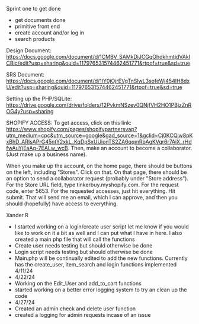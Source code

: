 Sprint one to get done
  - get documents done
  - primitive front end
  - create account and/or log in
  - search products

Design Document: https://docs.google.com/document/d/1CMBV_SAMkDiJCGqOhdkhmtjdVAkICBic/edit?usp=sharing&ouid=117976531574462451771&rtpof=true&sd=true

SRS Document: https://docs.google.com/document/d/1lY0jOjrEVgTnSlwL3sofeWj454IH8dxU/edit?usp=sharing&ouid=117976531574462451771&rtpof=true&sd=true

Setting up the PHP/SQLite: https://drive.google.com/drive/folders/12PvkmNSzev0QNjfVH2HO1PBjzZnROG4y?usp=sharing

SHOPIFY ACCESS:
To get access, click on this link: https://www.shopify.com/pages/shopifypartnersvap?utm_medium=cpc&utm_source=google&gad_source=1&gclid=Cj0KCQjw8pKxBhD_ARIsAPrG45ntY2xkL_KqDpSxUUionTS2ZA6qqmRbAgKVqr6r7AiX_rHdfwAuYjEaAg-7EALw_wcB.
Then, make an account to become a collaborator. (Just make up a business name).

When you make up the account, on the home page, there should be buttons on the left, including "Stores". Click on that. On that page, there should be an option to send a collaborator request (probably under "Store address"). For the Store URL field, type tinkerbuy.myshopify.com. For the request code, enter 5653. For the requested accesses, just hit everything.
Hit submit. That will send me an email, which I can approve, and then you should (hopefully) have access to everything. 

Xander R 
  - I started working on a login/create user script let me know if you would like to work on it a bit as well and I can put what I have in here. I also created a main php file that will call the functions
  - Create user needs testing but should otherwise be done
  - Login script needs testing but should otherwise be done
  - Main.php will be continually edited to add the new functions. Currently has the create_user, item_search and login functions implemented 4/11/24
  - 4/22/24
  - Working on the Edit_User and add_to_cart functions
  - started working on a better error logging system to try an clean up the code
  - 4/27/24
  - Created an admin check and delete user function
  - created a logging for admin requests incase of an issue
